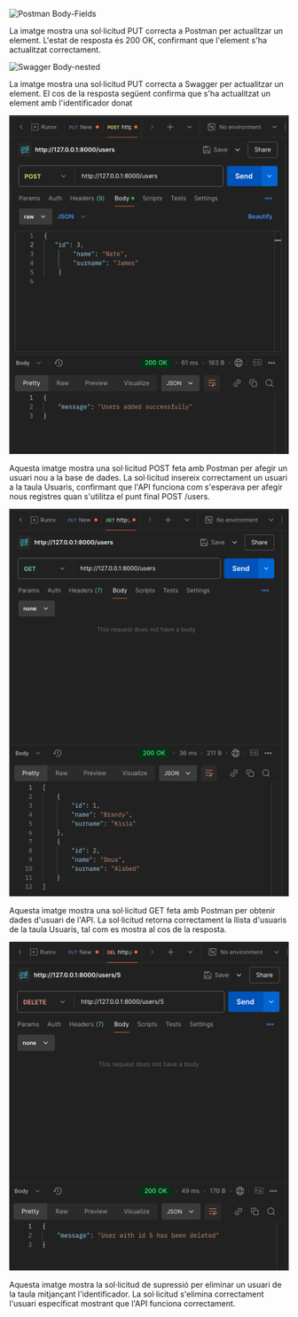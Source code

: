 ![Postman Body-Fields](body_fiels.png)

La imatge mostra una sol·licitud PUT correcta a Postman per actualitzar un element.  L'estat de resposta és 200 OK, confirmant que l'element s'ha actualitzat correctament.

![Swagger Body-nested](body_nested.png)

La imatge mostra una sol·licitud PUT correcta a Swagger per actualitzar un element.  El cos de la resposta següent confirma que s'ha actualitzat un element amb l'identificador donat

![Postman CRUD](post.png)

Aquesta imatge mostra una sol·licitud POST feta amb Postman per afegir un usuari nou a la base de dades. La sol·licitud insereix correctament un usuari a la taula Usuaris, confirmant que l'API funciona com s'esperava per afegir nous registres quan s'utilitza el punt final POST /users.

![Postman CRUD](get.png)

Aquesta imatge mostra una sol·licitud GET feta amb Postman per obtenir dades d'usuari de l'API. La sol·licitud retorna correctament la llista d'usuaris de la taula Usuaris, tal com es mostra al cos de la resposta.

![Postman CRUD](delete.png)

Aquesta imatge mostra la sol·licitud de supressió per eliminar un usuari de la taula mitjançant l'identificador. La sol·licitud s'elimina correctament l'usuari especificat mostrant que l'API funciona correctament.
